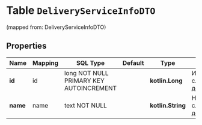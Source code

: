 
# Table `DeliveryServiceInfoDTO`
(mapped from: DeliveryServiceInfoDTO)

## Properties
Name | Mapping | SQL Type | Default | Type | Description | Notes
---- | ------- | -------- | ------- | ---- | ----------- | -----
**id** | id | long NOT NULL PRIMARY KEY AUTOINCREMENT |  | **kotlin.Long** | Идентификатор службы доставки. | 
**name** | name | text NOT NULL |  | **kotlin.String** | Наименование службы доставки. | 




